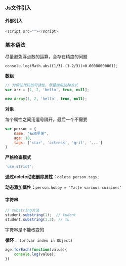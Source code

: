 ### Js文件引入

#### 外部引入

```js
<script src=""></script>
```

### 基本语法

尽量避免浮点数的运算，会存在精度的问题

`console.log(Math.abs((1/3)-(1-2/3))<0.00000000001);`

**数组**

```js
// 为保证代码的可读性，尽量使用这种方式
var arr = [1, 2, 'hello', true, null];

new Array(1, 2, 'hello', true, null);
```

**对象**

每个属性之间用逗号隔开，最后一个不需要

```js
var person = {
    name: "石原里美",
    age: 18,
    tags: ['star', 'actress', 'gril', '...']
}
```

**严格检查模式**

```js
'use strict';
```

**通过delete动态删除属性：**`delete person.tags;`

**动态添加属性：**`person.hobby = 'Taste various cuisines'`



#### 字符串

```js
// substring方法
student.substring(1);  // tudent
student.substring(1,3); // tu
```

字符串是不能改变的

**循环**： `for(var index in Object)`

```js
age.forEach(function(value){
    console.log(value);
})
```

